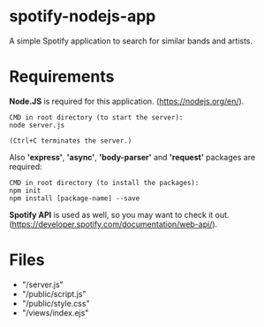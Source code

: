 # spotify-nodejs-app
A simple Spotify application to search for similar bands and artists.

# Requirements
__Node.JS__ is required for this application. (https://nodejs.org/en/).

```
CMD in root directory (to start the server):
node server.js

(Ctrl+C terminates the server.)
```

Also __'express'__, __'async'__, __'body-parser'__ and __'request'__ packages are required:

```
CMD in root directory (to install the packages):
npm init
npm install [package-name] --save
```

__Spotify API__ is used as well, so you may want to check it out. (https://developer.spotify.com/documentation/web-api/).

# Files
* "/server.js"
* "/public/script.js"
* "/public/style.css"
* "/views/index.ejs"

